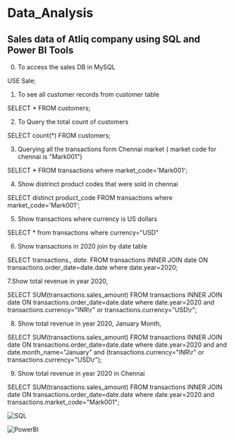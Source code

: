 # Data_Analysis
## Sales data of Atliq company using SQL and Power BI Tools

0. To access the sales DB in MySQL

USE Sale;
 
1. To see all customer records from customer table

SELECT * FROM customers;

2. To Query the total count of customers

SELECT count(*) FROM customers;

3. Querying all the transactions form Chennai market ( market code for chennai is "Mark001")

SELECT * FROM transactions where market_code='Mark001';

4. Show distrinct product codes that were sold in chennai

SELECT distinct product_code FROM transactions where market_code='Mark001';

5. Show transactions where currency is US dollars

SELECT * from transactions where currency="USD"

6. Show transactions in 2020 join by date table

SELECT transactions.*, date.* FROM transactions INNER JOIN date ON transactions.order_date=date.date where date.year=2020;

7.Show total revenue in year 2020,

SELECT SUM(transactions.sales_amount) FROM transactions INNER JOIN date ON transactions.order_date=date.date where date.year=2020 and transactions.currency="INR\r" or transactions.currency="USD\r";

8. Show total revenue in year 2020, January Month,

SELECT SUM(transactions.sales_amount) FROM transactions INNER JOIN date ON transactions.order_date=date.date where date.year=2020 and and date.month_name="January" and (transactions.currency="INR\r" or transactions.currency="USD\r");

9. Show total revenue in year 2020 in Chennai

SELECT SUM(transactions.sales_amount) FROM transactions INNER JOIN date ON transactions.order_date=date.date where date.year=2020 and transactions.market_code="Mark001";

![SQL](https://github.com/user-attachments/assets/6bab497f-debd-4da8-a7e6-109fc7b1931d)

![PowerBI](https://github.com/user-attachments/assets/c8d5a421-ceb4-4e20-9e7f-3c556c2f534f)
